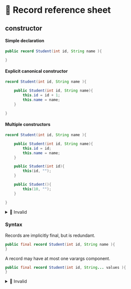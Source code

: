 # 📎 Record reference sheet

## constructor

#### Simple declaration

```java
public record Student(int id, String name ){ 

}
```

#### Explicit canonical constructor

```java
record Student(int id, String name ){
    
    public Student(int id, String name){
        this.id = id + 1;
        this.name = name;
    }

}
```

#### Multiple constructors

```java
record Student(int id, String name ){

    public Student(int id, String name){
        this.id = id;
        this.name = name;
    }

    public Student(int id){
        this(id, "");
    }

    public Student(){
        this(10, "");
    }

}

```

<details>

<summary><span data-gb-custom-inline data-tag="emoji" data-code="1f6d1">🛑</span> Invalid</summary>

```java
record Student(int id, String name ){

    public Student(int id, String name){
        this.id = id;
        this.name = name;
    }

    // THIS IS NOT VALID 
    // Non-canonical record constructor 
    //must delegate to another constructor
    public Student(){
        this.id = id;
        this.name = name;
    }

}
```

</details>

### Syntax

Records are implicitly final, but is redundant.

```java
public final record Student(int id, String name ){ 
}
```

A record may have at most one varargs component.

```java
public final record Student(int id, String... values ){ 
}
```

<details>

<summary><span data-gb-custom-inline data-tag="emoji" data-code="1f6d1">🛑</span> Invalid</summary>

```java
public final record Student(int... id, String... values ){ 
}
```



</details>
